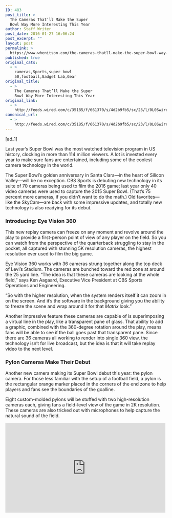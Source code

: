 ```yaml
---
ID: 483
post_title: >
  The Cameras That’ll Make the Super
  Bowl Way More Interesting This Year
author: Staff Writer
post_date: 2016-01-27 16:06:24
post_excerpt: ""
layout: post
permalink: >
  https://www.whenitson.com/the-cameras-thatll-make-the-super-bowl-way-more-interesting-this-year/
published: true
original_cats:
  - >
    cameras,Sports,super bowl
    50,football,Gadget Lab,Gear
original_title:
  - >
    The Cameras That’ll Make the Super
    Bowl Way More Interesting This Year
original_link:
  - >
    http://feeds.wired.com/c/35185/f/661370/s/4d2b9fb5/sc/23/l/0L0Swired0N0C20A160C0A10Cthe0Ecameras0Ethatll0Emake0Ethe0Esuper0Ebowl0Eway0Emore0Einteresting0Ethis0Eyear0C/story01.htm
canonical_url:
  - >
    http://feeds.wired.com/c/35185/f/661370/s/4d2b9fb5/sc/23/l/0L0Swired0N0C20A160C0A10Cthe0Ecameras0Ethatll0Emake0Ethe0Esuper0Ebowl0Eway0Emore0Einteresting0Ethis0Eyear0C/story01.htm
---
```

 [ad_1]
<br><div id=""><p>Last year’s Super Bowl was the most watched television program in US history, clocking in more than 114 million viewers. A lot is invested every year to make sure fans are entertained, including some of the coolest camera technology in the world.</p>
<p>The Super Bowl’s golden anniversary in Santa Clara—in the heart of Silicon Valley—will be no exception. CBS Sports is debuting new technology in its suite of 70 cameras being used to film the 2016 game; last year only 40 video cameras were used to capture the 2015 Super Bowl. (That’s 75 percent more cameras, if you didn’t want to do the math.) Old favorites—like the SkyCam—are back with some impressive updates, and totally new technology is also readying for its debut.</p>
<h3>Introducing: Eye Vision 360</h3>
<p>This new replay camera can freeze on any moment and revolve around the play to provide a first-person point of view of any player on the field. So you can watch from the perspective of the quarterback struggling to stay in the pocket, all captured with stunning 5K resolution cameras, the highest resolution ever used to film the big game.</p>
<p>Eye Vision 360 works with 36 cameras strung together along the top deck of Levi’s Stadium. The cameras are bunched toward the red zone at around the 25 yard line. “The idea is that these cameras are looking at the whole field,” says Ken Aagaard, Executive Vice President at CBS Sports Operations and Engineering.</p>
<p>“So with the higher resolution, when the system renders itself it can zoom in on the screen. And it’s the software in the background giving you the ability to freeze the scene and wrap around it for that <em>Matrix</em> look.”</p>
<p>Another impressive feature these cameras are capable of is superimposing a virtual line in the play, like a transparent pane of glass. That ability to add a graphic, combined with the 360-degree rotation around the play, means fans will be able to see if the ball goes past that transparent pane. Since there are 36 cameras all working to render into single 360 view, the technology isn’t for live broadcast, but the idea is that it will take replay video to the next level.</p>
<h3>Pylon Cameras Make Their Debut</h3>
<p>Another new camera making its Super Bowl debut this year: the pylon camera. For those less familiar with the setup of a football field, a pylon is the rectangular orange marker placed in the corners of the end zone to help players and fans see the boundaries of the goalline.</p>
<p>Eight custom-molded pylons will be stuffed with two high-resolution cameras each, giving fans a field-level view of the game in 2K resolution. These cameras are also tricked out with microphones to help capture the natural sound of the field.</p>
<p><iframe width="500" height="281" src="https://www.youtube.com/embed/6vvlnqvAu-A?feature=oembed" frameborder="0" allowfullscreen=""/></p>
<p>Pylon cameras were <a href="“http://www.cbssports.com/nfl/eye-on-football/25288232/cbs-unveils-pylon-cam-for-thursday-night-football-and-nfl-on-cbs”">first used</a> last September, but 2016 are their Super Bowl debut. “It has the potential to make a difference in a call, especially right there on the sideline in the corner of the endzone,” says Aagaard. “And considering these cameras can capture a player’s feet as they pass the goal line, they may help to determine the outcome of the game.”</p>
<p>The pylon cams aren’t going to replace traditional sideline filming. Fans can still expect to see camera operators walking around the field and down the goal line, cart cameras running up and down, and others that are positioned no more than five inches off the ground.</p>
<h3>A Serious SkyCam Update</h3>
<p>Everybody loves SkyCam. The aerial camera technology was <a href="“https://archive.org/stream/byte-magazine-1985-10/1985_10_BYTE_10-10_Simulating_Society#page/n121/mode/2up”"> first introduced</a> to Super Bowl fans in 1984, but didn’t become regularly used by the NFL until around 2001. While vast improvements have been made over the years, the SkyCam system being used at 50th Super Bowl might put those tweaks to shame.</p>
<p>Last year the team at SkyCam <a href="“http://www.wired.com/2015/07/fast-new-skycam-futuristic-still-not-drone/”">unveiled a new version</a> of the flying camera system called the Wildcat that could travel at speeds nearly twice as fast the previous version. The Wildcat SkyCam can soar through the air at speeds that surpass 25 miles-per-hour—that means the camera can outrun the players.</p>
<figure attachment_1965025="" class="wp-caption landscape alignnone  relative" data-js="fader"><a href="http://www.wired.com/wp-content/uploads/2016/01/skycam-5013822981.jpg"><img src="http://www.whenitson.com/wp-content/uploads/2016/01/The-Cameras-Thatll-Make-the-Super-Bowl-Way-More-Interesting-This-Year.jpg" alt="Skycam camera system at NRG Stadium on December 13, 2015 in Houston, Texas. " width="1024" height="739" class="size-large wp-image-1965025"/></a><figcaption class="wp-caption-text link-underline">Skycam camera system at NRG Stadium on December 13, 2015 in Houston, Texas.  <span class="credit link-underline-sm"><span aria-hidden="true" class="ui ui ui-photo inline-block ui-credit relative opacity-5 marg-r-micro"/> Bob Levey/Getty Images</span></figcaption></figure><p>“If you look at the next-gen stats, you’ve got guys running at 18-20 miles per hour,” said Stephen Wharton, CTO of SkyCam. “You can give everyone a view of what the quarterback is looking at with his play down the field and the camera can keep up with the play, traveling down field with him.”</p>
<p>The SkyCam is just a single camera, but it operates on a web of wires, securely harnessed above the game. Still, it gets pretty close to the players, enabling some amazing shots. “Depending on where you are in the game and what’s happening, the NFL likes for us to stay a minimum of 12 feet from the ground,” reported Endre Buxton, CEO of SkyCam. “However, we can drop lower than that if we stay 20 yards behind an active player.”</p>
<p>One of the biggest challenges with an aerial camera that zips across the sky at crazy speeds is stabilization. SkyCam uses a fully active four axis stabilization system, which each have feedback loops that are likewise stabilized. “It’s our job to make sure that the motion that the camera is experiencing is canceled out, to make sure you see a solid picture at home,” said Wharton.</p>
<p>And of course, the aerial camera is also equipped with microphones—so get ready to clearly hear each and every helmet clash come February 7.</p>

			<a class="visually-hidden skip-to-text-link focusable bg-white" href="#start-of-content">Go Back to Top. Skip To: Start of Article.</a>

			
</div>
<br>[ad_2]
<br><a href="http://feeds.wired.com/c/35185/f/661370/s/4d2b9fb5/sc/23/l/0L0Swired0N0C20A160C0A10Cthe0Ecameras0Ethatll0Emake0Ethe0Esuper0Ebowl0Eway0Emore0Einteresting0Ethis0Eyear0C/story01.htm">Source </a>